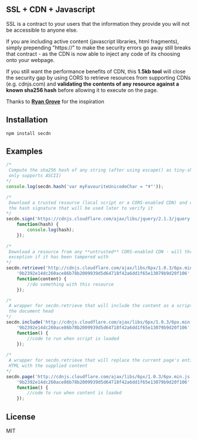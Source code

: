 ﻿## SSL + CDN + Javascript

SSL is a contract to your users that the information they provide you will not be accessible to anyone else.

If you are including active content (javascript libraries, html fragments), simply prepending "https://" to make the security errors go away still breaks that contract - as the CDN is now able to inject any code of its choosing onto your webpage.

If you still want the performance benefits of CDN, this **1.5kb tool** will close the security gap by using CORS to retrieve resources from supporting CDNs (e.g. cdnjs.com) and **validating the contents of any resource against a known sha256 hash** before allowing it to execute on the page.

Thanks to __[Ryan Grove](http://wonko.com/post/javascript-ssl-cdn)__ for the inspiration

## Installation

```
npm install secdn
```

## Examples

```js
/*
 Compute the sha256 hash of any string (after using escape() as tiny-sha256 
 only supports ASCII)
*/
console.log(secdn.hash('var myFavouriteUnicodeChar = "ǂ"'));

/*
 Download a trusted resource (local script or a CORS-enabled CDN) and compute 
 the hash signature that will be used later to verify it
*/
secdn.sign('https://cdnjs.cloudflare.com/ajax/libs/jquery/2.1.3/jquery.min.js', 
	function(hash) {
		console.log(hash);
	});
	
/*
 Download a resource from any **untrusted** CORS-enabled CDN - will throw an 
 exception if it has been tampered with
*/
secdn.retrieve('http://cdnjs.cloudflare.com/ajax/libs/6px/1.0.3/6px.min.js', 
	'9b2392e14dc260ace86b78b2009939d5d64718f42a6dd1f65e13079b9d20f106', 
	function(content) {
		//do something with this resource
	});

/*
 A wrapper for secdn.retrieve that will include the content as a script in 
 the document head
*/
secdn.include('http://cdnjs.cloudflare.com/ajax/libs/6px/1.0.3/6px.min.js', 
	'9b2392e14dc260ace86b78b2009939d5d64718f42a6dd1f65e13079b9d20f106',
	function() { 
		//code to run when script is loaded
	});
	
/*
 A wrapper for secdn.retrieve that will replace the current page's entire 
 HTML with the supplied content
*/
secdn.page('http://cdnjs.cloudflare.com/ajax/libs/6px/1.0.3/6px.min.js', 
	'9b2392e14dc260ace86b78b2009939d5d64718f42a6dd1f65e13079b9d20f106',
	function() { 
		//code to run when content is loaded
	});
```

## License

MIT